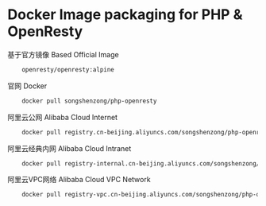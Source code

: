 # Docker Image packaging for PHP & OpenResty


基于官方镜像 Based Official Image

```bash
    openresty/openresty:alpine
```



官网 Docker

```bash
    docker pull songshenzong/php-openresty
```



阿里云公网 Alibaba Cloud Internet

```bash
    docker pull registry.cn-beijing.aliyuncs.com/songshenzong/php-openresty
```



阿里云经典内网 Alibaba Cloud Intranet

```bash
    docker pull registry-internal.cn-beijing.aliyuncs.com/songshenzong/php-openresty
```



阿里云VPC网络 Alibaba Cloud VPC Network

```bash
    docker pull registry-vpc.cn-beijing.aliyuncs.com/songshenzong/php-openresty
```
